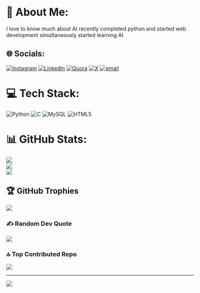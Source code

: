 # 💫 About Me:
I love to know much about AI recently completed python and started web development simultaneously started learning AI 


## 🌐 Socials:
[![Instagram](https://img.shields.io/badge/Instagram-%23E4405F.svg?logo=Instagram&logoColor=white)](https://instagram.com/mahesh_1718__) [![LinkedIn](https://img.shields.io/badge/LinkedIn-%230077B5.svg?logo=linkedin&logoColor=white)](www.linkedin.com/in/maheshreddy04) [![Quora](https://img.shields.io/badge/Quora-%23B92B27.svg?logo=Quora&logoColor=white)](https://quora.com/profile/MaheshReddy) [![X](https://img.shields.io/badge/X-black.svg?logo=X&logoColor=white)](https://x.com/mahesh_171807_) [![email](https://img.shields.io/badge/Email-D14836?logo=gmail&logoColor=white)](mailto:hemu171807@gmail.com) 

# 💻 Tech Stack:
![Python](https://img.shields.io/badge/python-3670A0?style=for-the-badge&logo=python&logoColor=ffdd54) ![C](https://img.shields.io/badge/c-%2300599C.svg?style=for-the-badge&logo=c&logoColor=white) ![MySQL](https://img.shields.io/badge/mysql-4479A1.svg?style=for-the-badge&logo=mysql&logoColor=white) ![HTML5](https://img.shields.io/badge/html5-%23E34F26.svg?style=for-the-badge&logo=html5&logoColor=white)
# 📊 GitHub Stats:
![](https://github-readme-stats.vercel.app/api?username=mahesh1718&theme=radical&hide_border=false&include_all_commits=false&count_private=false)<br/>
![](https://github-readme-streak-stats.herokuapp.com/?user=mahesh1718&theme=radical&hide_border=false)<br/>
![](https://github-readme-stats.vercel.app/api/top-langs/?username=mahesh1718&theme=radical&hide_border=false&include_all_commits=false&count_private=false&layout=compact)

## 🏆 GitHub Trophies
![](https://github-profile-trophy.vercel.app/?username=mahesh1718&theme=radical&no-frame=false&no-bg=true&margin-w=4)

### ✍️ Random Dev Quote
![](https://quotes-github-readme.vercel.app/api?type=horizontal&theme=radical)

### 🔝 Top Contributed Repo
![](https://github-contributor-stats.vercel.app/api?username=mahesh1718&limit=5&theme=dark&combine_all_yearly_contributions=true)

---
[![](https://visitcount.itsvg.in/api?id=mahesh1718&icon=0&color=0)](https://visitcount.itsvg.in)

<!-- Proudly created with GPRM ( https://gprm.itsvg.in ) -->

